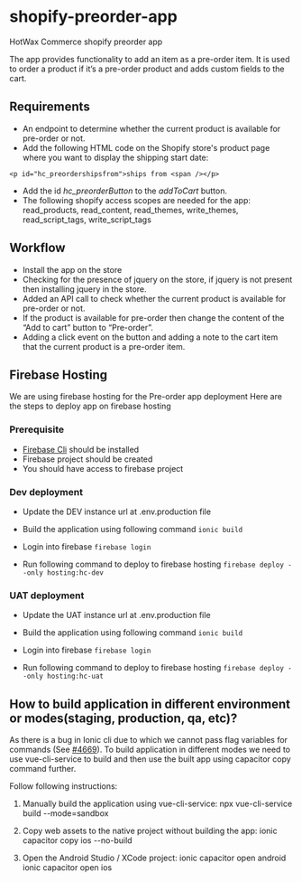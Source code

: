 # shopify-preorder-app
HotWax Commerce shopify preorder app

The app provides functionality to add an item as a pre-order item. It is used to order a product if it’s a pre-order product and adds custom fields to the cart.

## Requirements
- An endpoint to determine whether the current product is available for pre-order or not.
- Add the following HTML code on the Shopify store's product page where you want to display the shipping start date:
```
<p id="hc_preordershipsfrom">ships from <span /></p>
```
- Add the id *hc_preorderButton* to the *addToCart* button.
- The following shopify access scopes are needed for the app: read_products, read_content, read_themes, write_themes, read_script_tags, write_script_tags

## Workflow
- Install the app on the store
- Checking for the presence of jquery on the store, if jquery is not present then installing jquery in the store.
- Added an API call to check whether the current product is available for pre-order or not.
- If the product is available for pre-order then change the content of the “Add to cart” button to “Pre-order”.
- Adding a click event on the button and adding a note to the cart item that the current product is a pre-order item.


## Firebase Hosting

We are using firebase hosting for the Pre-order app deployment
Here are the steps to deploy app on firebase hosting

### Prerequisite
- [Firebase Cli](https://firebase.google.com/docs/cli) should be installed 
- Firebase project should be created
- You should have access to firebase project

### Dev deployment 
- Update the DEV instance url at .env.production file

- Build the application using following command
`ionic build`

- Login into firebase 
`firebase login`

- Run following command to deploy to firebase hosting
`firebase deploy --only hosting:hc-dev`


### UAT deployment 
- Update the UAT instance url at .env.production file

- Build the application using following command
`ionic build`

- Login into firebase 
`firebase login`

- Run following command to deploy to firebase hosting
`firebase deploy --only hosting:hc-uat`

## How to build application in different environment or modes(staging, production, qa, etc)?
As there is a bug in Ionic cli due to which we cannot pass flag variables for commands (See [#4669](https://github.com/ionic-team/ionic-cli/issues/4642)). To build application in different modes we need to use vue-cli-service to build and then use the built app using capacitor copy command further. 

Follow following instructions:
1. Manually build the application using vue-cli-service:
npx vue-cli-service build --mode=sandbox

2. Copy web assets to the native project without building the app:
ionic capacitor copy ios --no-build

3. Open the Android Studio / XCode project:
ionic capacitor open android   
ionic capacitor open ios

